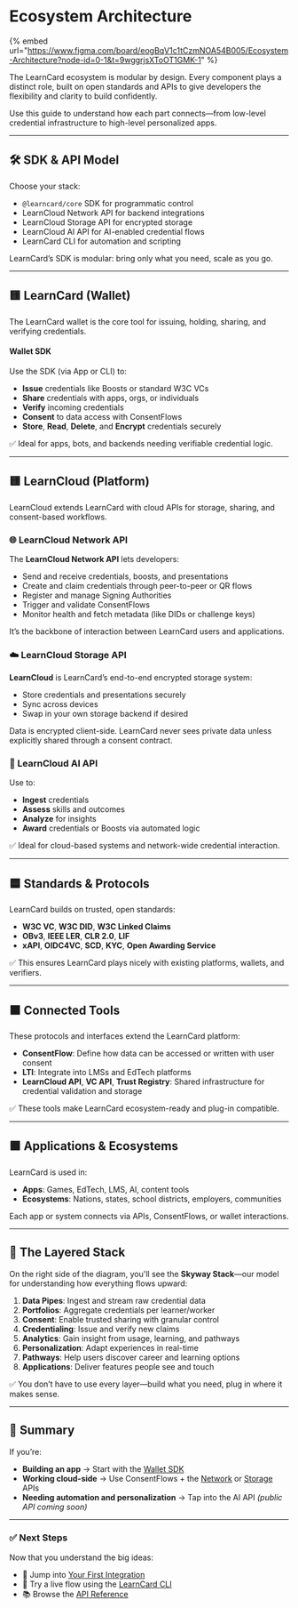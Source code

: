 # Ecosystem Architecture

{% embed url="https://www.figma.com/board/eogBqV1c1tCzmNOA54B005/Ecosystem-Architecture?node-id=0-1&t=9wggrjsXToOT1GMK-1" %}

The LearnCard ecosystem is modular by design. Every component plays a distinct role, built on open standards and APIs to give developers the flexibility and clarity to build confidently.

Use this guide to understand how each part connects—from low-level credential infrastructure to high-level personalized apps.



***

## 🛠️ SDK & API Model

Choose your stack:

* `@learncard/core` SDK for programmatic control
* LearnCloud Network API for backend integrations
* LearnCloud Storage API for encrypted storage
* LearnCloud AI API for AI-enabled credential flows
* LearnCard CLI for automation and scripting

LearnCard’s SDK is modular: bring only what you need, scale as you go.

***

## 🟨 LearnCard (Wallet)

The LearnCard wallet is the core tool for issuing, holding, sharing, and verifying credentials.

#### Wallet SDK

Use the SDK (via App or CLI) to:

* **Issue** credentials like Boosts or standard W3C VCs
* **Share** credentials with apps, orgs, or individuals
* **Verify** incoming credentials
* **Consent** to data access with ConsentFlows
* **Store**, **Read**, **Delete**, and **Encrypt** credentials securely

✅ Ideal for apps, bots, and backends needing verifiable credential logic.

***

## 🟨 LearnCloud (Platform)

LearnCloud extends LearnCard with cloud APIs for storage, sharing, and consent-based workflows.



### 🌐 LearnCloud Network API

The **LearnCloud Network API** lets developers:

* Send and receive credentials, boosts, and presentations
* Create and claim credentials through peer-to-peer or QR flows
* Register and manage Signing Authorities
* Trigger and validate ConsentFlows
* Monitor health and fetch metadata (like DIDs or challenge keys)

It’s the backbone of interaction between LearnCard users and applications.

### ☁️ LearnCloud Storage API

**LearnCloud** is LearnCard’s end-to-end encrypted storage system:

* Store credentials and presentations securely
* Sync across devices
* Swap in your own storage backend if desired

Data is encrypted client-side. LearnCard never sees private data unless explicitly shared through a consent contract.

### 🧠 LearnCloud AI API

Use to:

* **Ingest** credentials
* **Assess** skills and outcomes
* **Analyze** for insights
* **Award** credentials or Boosts via automated logic

✅ Ideal for cloud-based systems and network-wide credential interaction.

***

## 🟦 Standards & Protocols

LearnCard builds on trusted, open standards:

* **W3C VC**, **W3C DID**, **W3C Linked Claims**
* **OBv3**, **IEEE LER**, **CLR 2.0**, **LIF**
* **xAPI**, **OIDC4VC**, **SCD**, **KYC**, **Open Awarding Service**

✅ This ensures LearnCard plays nicely with existing platforms, wallets, and verifiers.

***

## 🟧 Connected Tools

These protocols and interfaces extend the LearnCard platform:

* **ConsentFlow**: Define how data can be accessed or written with user consent
* **LTI**: Integrate into LMSs and EdTech platforms
* **LearnCloud API**, **VC API**, **Trust Registry**: Shared infrastructure for credential validation and storage

✅ These tools make LearnCard ecosystem-ready and plug-in compatible.

***

## 🟪 Applications & Ecosystems

LearnCard is used in:

* **Apps**: Games, EdTech, LMS, AI, content tools
* **Ecosystems**: Nations, states, school districts, employers, communities

Each app or system connects via APIs, ConsentFlows, or wallet interactions.

***

## 🔁 The Layered Stack

On the right side of the diagram, you'll see the **Skyway Stack**—our model for understanding how everything flows upward:

1. **Data Pipes**: Ingest and stream raw credential data
2. **Portfolios**: Aggregate credentials per learner/worker
3. **Consent**: Enable trusted sharing with granular control
4. **Credentialing**: Issue and verify new claims
5. **Analytics**: Gain insight from usage, learning, and pathways
6. **Personalization**: Adapt experiences in real-time
7. **Pathways**: Help users discover career and learning options
8. **Applications**: Deliver features people see and touch

✅ You don’t have to use every layer—build what you need, plug in where it makes sense.

***

## 🧠 Summary

If you’re:

* **Building an app** → Start with the [Wallet SDK](../sdks/learncard-core/)
* **Working cloud-side** → Use ConsentFlows + the [Network](../sdks/learncard-network/) or [Storage](../sdks/learncloud-storage-api/) APIs
* **Needing automation and personalization** → Tap into the AI API _(public API coming soon)_

***

### ✅ Next Steps

Now that you understand the big ideas:

* 🔗 Jump into [Your First Integration](../quick-start/your-first-integration.md)
* 🧪 Try a live flow using the [LearnCard CLI](../sdks/learncard-cli.md)
* 📚 Browse the [API Reference](broken-reference)
